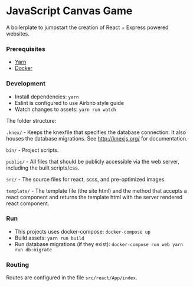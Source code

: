 # JavaScript Canvas Game
A boilerplate to jumpstart the creation of React + Express powered websites.

### Prerequisites
- [Yarn](https://yarnpkg.com/en/)
- [Docker](https://www.docker.com/community-edition)

### Development
- Install dependencies: `yarn`
- Eslint is configured to use Airbnb style guide
- Watch changes to assets: `yarn run watch`

The folder structure:

`.knex/` - Keeps the knexfile that specifies the database connection. It also houses the database migrations. See http://knexjs.org/ for documentation.

`bin/` - Project scripts.

`public/` - All files that should be publicly accessible via the web server, including the built scripts/css.

`src/` - The source files for react, scss, and pre-optimized images.

`template/` - The template file (the site html) and the method that accepts a react component and returns the template html with the server rendered react component.

### Run
- This projects uses docker-compose: `docker-compose up`
- Build assets: `yarn run build`
- Run database migrations (if they exist): `docker-compose run web yarn run db:migrate`

### Routing
Routes are configured in the file `src/react/App/index`.
